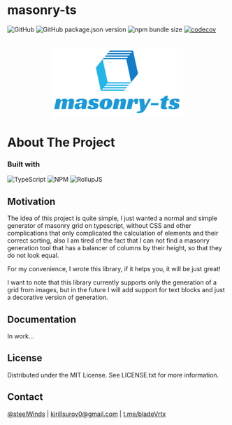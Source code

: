 # masonry-ts

![GitHub](https://img.shields.io/github/license/steelWinds/masonry-ts)
![GitHub package.json version](https://img.shields.io/github/package-json/v/steelWinds/masonry-ts)
![npm bundle size](https://img.shields.io/bundlephobia/minzip/%40steelwindshellahillz%2Fmasonry-ts)
[![codecov](https://codecov.io/gh/steelWinds/masonry-ts/graph/badge.svg?token=OBBZ6POQ8I)](https://codecov.io/gh/steelWinds/masonry-ts)

</br>

<div align="center">
  <a href="https://www.npmjs.com/package/@steelwindshellahillz/masonry-ts">
		<img width="300" height="160" src="./public/logo.svg">
	</a>
</div>

# About The Project

### Built with
![TypeScript](https://img.shields.io/badge/typescript-%23007ACC.svg?style=for-the-badge&logo=typescript&logoColor=white)
![NPM](https://img.shields.io/badge/NPM-%23CB3837.svg?style=for-the-badge&logo=npm&logoColor=white)
![RollupJS](https://img.shields.io/badge/RollupJS-ef3335?style=for-the-badge&logo=rollup.js&logoColor=white)

## Motivation

The idea of ​​this project is quite simple, I just wanted a normal and simple generator of masonry grid on typescript, without CSS and other complications that only complicated the calculation of elements and their correct sorting, also I am tired of the fact that I can not find a masonry generation tool that has a balancer of columns by their height, so that they do not look equal.

For my convenience, I wrote this library, if it helps you, it will be just great!

I want to note that this library currently supports only the generation of a grid from images, but in the future I will add support for text blocks and just a decorative version of generation.

## Documentation

In work...

## License

Distributed under the MIT License. See LICENSE.txt for more information.

## Contact

[@steelWinds](https://github.com/steelWinds) | kirillsurov0@gmail.com | [t.me/bladeVrtx](https://t.me/bladeVrtx)
